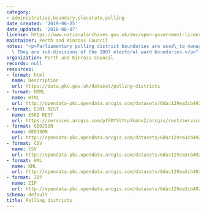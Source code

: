 ```yaml
---
category:
- administrative,boundary,elecorate,polling
date_created: '2019-06-25'
date_updated: '2018-06-07'
license: https://www.nationalarchives.gov.uk/doc/open-government-licence/version/3/
maintainer: Perth and Kinross Council
notes: "<p>Parliamentary polling district boundaries are used\_to manage elections.\
  \ They are sub-divisions of the 2007 electoral ward boundaries.</p>"
organization: Perth and Kinross Council
records: null
resources:
- format: html
  name: Description
  url: https://data.pkc.gov.uk/dataset/polling-districts
- format: HTML
  name: HTML
  url: http://opendata-pkc.opendata.arcgis.com/datasets/6dac129ea3cb492b961186e316e09690_0
- format: ESRI REST
  name: ESRI REST
  url: https://services.arcgis.com/pfFDYSlYcp7mabvZ/arcgis/rest/services/Polling_districts/FeatureServer/0
- format: GEOJSON
  name: GEOJSON
  url: http://opendata-pkc.opendata.arcgis.com/datasets/6dac129ea3cb492b961186e316e09690_0.geojson
- format: CSV
  name: CSV
  url: http://opendata-pkc.opendata.arcgis.com/datasets/6dac129ea3cb492b961186e316e09690_0.csv
- format: KML
  name: KML
  url: http://opendata-pkc.opendata.arcgis.com/datasets/6dac129ea3cb492b961186e316e09690_0.kml
- format: ZIP
  name: ZIP
  url: http://opendata-pkc.opendata.arcgis.com/datasets/6dac129ea3cb492b961186e316e09690_0.zip
schema: default
title: Polling districts
---
```

